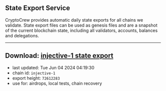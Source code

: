 ## State Export Service
CryptoCrew provides automatic daily state exports for all chains we validate. State export files can be used as genesis files and are a snapshot of the current blockchain state, including all validators, accounts, balances and delegations.

---
**Download: [injective-1 state export](https://dl-eu2.ccvalidators.com/SERVICE/injective/injective-1_export_72612283.json)**
---

- last updated: Tue Jun 04 2024 04:19:30
- chain id: `injective-1`
- export height: `72612283`
- use for: airdrops, local tests, chain recovery

